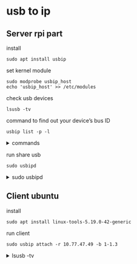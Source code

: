 # usb to ip 

## Server rpi part
install 
```
sudo apt install usbip
```

set kernel module 
```
sudo modprobe usbip_host
echo 'usbip_host' >> /etc/modules
```
check usb devices
```
lsusb -tv
```
command to find out your device’s bus ID
```
usbip list -p -l
```
<details>
  <summary>commands </summary>
  ```
  pi@raspberrypi:~ $ lsusb -tv
  /:  Bus 01.Port 1: Dev 1, Class=root_hub, Driver=dwc2/1p, 480M
      ID 1d6b:0002 Linux Foundation 2.0 root hub
      |__ Port 1: Dev 2, If 0, Class=Hub, Driver=hub/4p, 480M
          ID 0424:2514 Microchip Technology, Inc. (formerly SMSC) USB 2.0 Hub
          |__ Port 1: Dev 3, If 0, Class=Hub, Driver=hub/3p, 480M
              ID 0424:2514 Microchip Technology, Inc. (formerly SMSC) USB 2.0 Hub
              |__ Port 1: Dev 4, If 0, Class=Vendor Specific Class, Driver=lan78xx, 480M
                  ID 0424:7800 Microchip Technology, Inc. (formerly SMSC) 
          |__ Port 3: Dev 5, If 0, Class=Vendor Specific Class, Driver=, 12M
              ID 1a86:5512 QinHeng Electronics CH341 in EPP/MEM/I2C mode, EPP/I2C adapter
  pi@raspberrypi:~ $ usbip list -p -l
  busid=1-1.1.1#usbid=0424:7800#
  busid=1-1.3#usbid=1a86:5512#
  pi@raspberrypi:~ $ sudo usbip bind --busid=1-1.3
  usbip: info: bind device on busid 1-1.3: complete
```
</details>

run share usb 
```
sudo usbipd
```
<details>
  <summary>sudo usbipd </summary>
  ```
  pi@raspberrypi:~ $ sudo usbipd
  usbipd: info: starting usbipd (usbip-utils 2.0)
  usbipd: info: listening on 0.0.0.0:3240
  usbipd: info: listening on :::3240
  ```
</details>

## Client ubuntu

install
```
sudo apt install linux-tools-5.19.0-42-generic
```

run client 
```
sudo usbip attach -r 10.77.47.49 -b 1-1.3
```
<details>
  <summary>lsusb -tv </summary>
  ```
  rustam@nb-ubuntu-02:~/sh_scripts/docker_usb$ lsusb -tv
  /:  Bus 06.Port 1: Dev 1, Class=root_hub, Driver=vhci_hcd/8p, 5000M
      ID 1d6b:0003 Linux Foundation 3.0 root hub
  /:  Bus 05.Port 1: Dev 1, Class=root_hub, Driver=vhci_hcd/8p, 480M
      ID 1d6b:0002 Linux Foundation 2.0 root hub
      |__ Port 1: Dev 2, If 0, Class=Vendor Specific Class, Driver=i2c-ch341-usb, 12M
          ID 1a86:5512 QinHeng Electronics CH341 in EPP/MEM/I2C mode, EPP/I2C adapter
  ```
</details>
